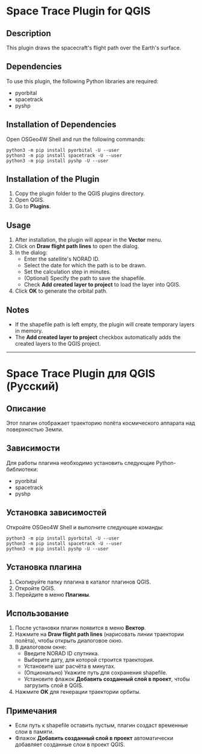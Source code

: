 # Space Trace Plugin for QGIS

## Description
This plugin draws the spacecraft's flight path over the Earth's surface.

## Dependencies
To use this plugin, the following Python libraries are required:
- pyorbital
- spacetrack
- pyshp

## Installation of Dependencies
Open OSGeo4W Shell and run the following commands:

```
python3 -m pip install pyorbital -U --user
python3 -m pip install spacetrack -U --user
python3 -m pip install pyshp -U --user
```

## Installation of the Plugin
1. Copy the plugin folder to the QGIS plugins directory.
2. Open QGIS.
3. Go to **Plugins**.

## Usage
1. After installation, the plugin will appear in the **Vector** menu.
2. Click on **Draw flight path lines** to open the dialog.
3. In the dialog:
   - Enter the satellite's NORAD ID.
   - Select the date for which the path is to be drawn.
   - Set the calculation step in minutes.
   - (Optional) Specify the path to save the shapefile.
   - Check **Add created layer to project** to load the layer into QGIS.
4. Click **OK** to generate the orbital path.

## Notes
- If the shapefile path is left empty, the plugin will create temporary layers in memory.
- The **Add created layer to project** checkbox automatically adds the created layers to the QGIS project.

---

# Space Trace Plugin для QGIS (Русский)

## Описание
Этот плагин отображает траекторию полёта космического аппарата над поверхностью Земли.

## Зависимости
Для работы плагина необходимо установить следующие Python-библиотеки:
- pyorbital
- spacetrack
- pyshp

## Установка зависимостей
Откройте OSGeo4W Shell и выполните следующие команды:

```
python3 -m pip install pyorbital -U --user
python3 -m pip install spacetrack -U --user
python3 -m pip install pyshp -U --user
```

## Установка плагина
1. Скопируйте папку плагина в каталог плагинов QGIS.
2. Откройте QGIS.
3. Перейдите в меню **Плагины**.

## Использование
1. После установки плагин появится в меню **Вектор**.
2. Нажмите на **Draw flight path lines** (нарисовать линии траектории полёта), чтобы открыть диалоговое окно.
3. В диалоговом окне:
   - Введите NORAD ID спутника.
   - Выберите дату, для которой строится траектория.
   - Установите шаг расчёта в минутах.
   - (Опционально) Укажите путь для сохранения shapefile.
   - Установите флажок **Добавить созданный слой в проект**, чтобы загрузить слой в QGIS.
4. Нажмите **OK** для генерации траектории орбиты.

## Примечания
- Если путь к shapefile оставить пустым, плагин создаст временные слои в памяти.
- Флажок **Добавить созданный слой в проект** автоматически добавляет созданные слои в проект QGIS.
